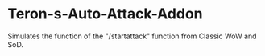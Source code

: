 # Teron-s-Auto-Attack-Addon
Simulates the function of the "/startattack" function from Classic WoW and SoD.
